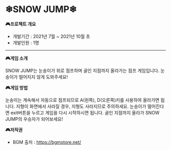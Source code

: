 # ❄SNOW JUMP❄

**🎮프로젝트 개요**

- 개발기간 : 2021년 7월 ~ 2021년 10월 초
- 개발인원 : 1명
***

**🎮게임 소개**

SNOW JUMP는 눈송이가 위로 점프하며 골인 지점까지 올라가는 점프 게임입니다.
눈송이가 떨어지지 않게 도와주세요!

**🎮게임 방법**

눈송이는 계속해서 자동으로 점프되므로 A(왼쪽), D(오른쪽)키를 사용하여 올라가면 됩니다.
지형이 화면에서 사라질 경우, 지형도 사라지므로 주의하세요.
눈송이가 떨어진다면 exit버튼을 누르고 게임을 다시 시작하시면 됩니다.
골인 지점까지 올라가 SNOW JUMP의 우승자가 되어보세요!

**🎮저작권**
- BGM 출처 : https://bgmstore.net/
